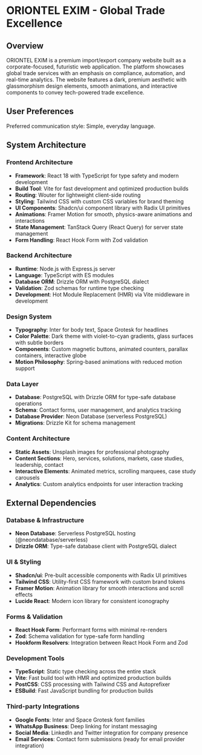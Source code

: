 # ORIONTEL EXIM - Global Trade Excellence

## Overview

ORIONTEL EXIM is a premium import/export company website built as a corporate-focused, futuristic web application. The platform showcases global trade services with an emphasis on compliance, automation, and real-time analytics. The website features a dark, premium aesthetic with glassmorphism design elements, smooth animations, and interactive components to convey tech-powered trade excellence.

## User Preferences

Preferred communication style: Simple, everyday language.

## System Architecture

### Frontend Architecture
- **Framework**: React 18 with TypeScript for type safety and modern development
- **Build Tool**: Vite for fast development and optimized production builds
- **Routing**: Wouter for lightweight client-side routing
- **Styling**: Tailwind CSS with custom CSS variables for brand theming
- **UI Components**: Shadcn/ui component library with Radix UI primitives
- **Animations**: Framer Motion for smooth, physics-aware animations and interactions
- **State Management**: TanStack Query (React Query) for server state management
- **Form Handling**: React Hook Form with Zod validation

### Backend Architecture
- **Runtime**: Node.js with Express.js server
- **Language**: TypeScript with ES modules
- **Database ORM**: Drizzle ORM with PostgreSQL dialect
- **Validation**: Zod schemas for runtime type checking
- **Development**: Hot Module Replacement (HMR) via Vite middleware in development

### Design System
- **Typography**: Inter for body text, Space Grotesk for headlines
- **Color Palette**: Dark theme with violet-to-cyan gradients, glass surfaces with subtle borders
- **Components**: Custom magnetic buttons, animated counters, parallax containers, interactive globe
- **Motion Philosophy**: Spring-based animations with reduced motion support

### Data Layer
- **Database**: PostgreSQL with Drizzle ORM for type-safe database operations
- **Schema**: Contact forms, user management, and analytics tracking
- **Database Provider**: Neon Database (serverless PostgreSQL)
- **Migrations**: Drizzle Kit for schema management

### Content Architecture
- **Static Assets**: Unsplash images for professional photography
- **Content Sections**: Hero, services, solutions, markets, case studies, leadership, contact
- **Interactive Elements**: Animated metrics, scrolling marquees, case study carousels
- **Analytics**: Custom analytics endpoints for user interaction tracking

## External Dependencies

### Database & Infrastructure
- **Neon Database**: Serverless PostgreSQL hosting (@neondatabase/serverless)
- **Drizzle ORM**: Type-safe database client with PostgreSQL dialect

### UI & Styling
- **Shadcn/ui**: Pre-built accessible components with Radix UI primitives
- **Tailwind CSS**: Utility-first CSS framework with custom brand tokens
- **Framer Motion**: Animation library for smooth interactions and scroll effects
- **Lucide React**: Modern icon library for consistent iconography

### Forms & Validation
- **React Hook Form**: Performant forms with minimal re-renders
- **Zod**: Schema validation for type-safe form handling
- **Hookform Resolvers**: Integration between React Hook Form and Zod

### Development Tools
- **TypeScript**: Static type checking across the entire stack
- **Vite**: Fast build tool with HMR and optimized production builds
- **PostCSS**: CSS processing with Tailwind CSS and Autoprefixer
- **ESBuild**: Fast JavaScript bundling for production builds

### Third-party Integrations
- **Google Fonts**: Inter and Space Grotesk font families
- **WhatsApp Business**: Deep linking for instant messaging
- **Social Media**: LinkedIn and Twitter integration for company presence
- **Email Services**: Contact form submissions (ready for email provider integration)